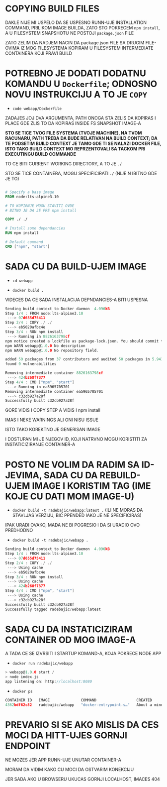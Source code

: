 # COPYING BUILD FILES

DAKLE NIJE MI USPELO DA SE USPESNO RUNN-UJE INSTALLATION COMMAND, PRILIKOM IMAGE BUILDA, ZATO STO POKRECEM `npm install`, A U FILESYSTEM SNAPSHOTU NE POSTOJI `package.json` FILE

ZATO ZELIM DA NADJEM NACIN DA package.json FILE SA DRUGIM FILE-OVIMA IZ MOG FILESYSTEMA KOPIRAM U FILESYSTEM INTERMEDIATE CONTAINERA KOJI PRAVI BUILD

# POTREBNO JE DODATI DODATNU KOMANDU U `Dockerfile`; ODNOSNO NOVU INSTRUKCIJU A TO JE `COPY`

- `code webapp/Dockerfile`

ZADAJES JOJ DVA ARGUMENTA, PATH ONOGA STA ZELIS DA KOPIRAS I PLACE GDE ZLIS TO DA KOPIRAS INSIDE FS SNAPSHOT IMAGE-A

**STO SE TICE TVOG FILE SYSTEMA (TVOJE MACHINE), NA TVOM RACUNARU, PATH TREBA DA BUDE RELATIVAN NA BUILD CONTEXT; DA TE PODSETIM BUILD CONTEXT JE TAMO GDE TI SE NALAZI DOCKER FILE, ISTO TAKO BUILD CONTEXT MO REPRZENTOVALI SA TACKOM PRI EXECUTINGU BUILD COMMANDE**

TO CE BITI CURRENT WORKING DIRECTORY, A TO JE `./`

STO SE TICE CONTAINERA, MOGU SPECIFICIRATI `./` (NIJE N IBITNO GDE JE TO)

```dockerfile

# Specify a base image
FROM node:lts-alpine3.10

# TO KOPIRNJE MOGU STAVITI OVDE
# BITNO JE DA JE PRE npm install

COPY ./ ./

# Install some dependancies
RUN npm install

# Default command
CMD ["npm", "start"]
```

# SADA CU DA BUILD-UJEM IMAGE

- `cd webapp`

- `docker build .`

VIDECES DA CE SADA INSTALACIJA DEPNDANCIES-A BITI USPESNA

```c
Sending build context to Docker daemon  4.096kB
Step 1/4 : FROM node:lts-alpine3.10
 ---> 07d655d75411
Step 2/4 : COPY ./ ./
 ---> eb5020afbc4e
Step 3/4 : RUN npm install
 ---> Running in 8826163798cf
npm notice created a lockfile as package-lock.json. You should commit this file.
npm WARN webapp@1.0.0 No description
npm WARN webapp@1.0.0 No repository field.

added 50 packages from 37 contributors and audited 50 packages in 5.941s
found 0 vulnerabilities

Removing intermediate container 8826163798cf
 ---> 424b268f7377
Step 4/4 : CMD ["npm", "start"]
 ---> Running in ea5965705701
Removing intermediate container ea5965705701
 ---> c32cb927a28f
Successfully built c32cb927a28f

```

GORE VIDIS I COPY STEP A VIDIS I npm install

IMAS I NEKE WARNINGS ALI ONI NISU ISSUE

ISTO TAKO KOREKTNO JE GENERISAN IMAGE

I DOSTUPAN MI JE NJEGOV ID, KOJI NATRVNO MOGU KORISTITI ZA INSTATICIZIRANJE CONTAINER-A

# POSTO NE VOLIM DA RADIM SA ID-JEVIMA, SADA CU DA REBUILD-UJEM IMAGE I KORISTIM TAG (IME KOJE CU DATI MOM IMAGE-U)

- `docker build -t radebajic/webapp:latest .` (ILI NE MORAS DA STAVLJAS VERZIJU, BIC PPENDED IAKO JE NE SPECIFICIRAS)

IPAK URADI OVAKO, MADA NE BI POGRESIO I DA SI URADIO OVO PREDHODNO

- `docker build -t radebajic/webapp .`

```c
Sending build context to Docker daemon  4.096kB
Step 1/4 : FROM node:lts-alpine3.10
 ---> 07d655d75411
Step 2/4 : COPY ./ ./
 ---> Using cache
 ---> eb5020afbc4e
Step 3/4 : RUN npm install
 ---> Using cache
 ---> 424b268f7377
Step 4/4 : CMD ["npm", "start"]
 ---> Using cache
 ---> c32cb927a28f
Successfully built c32cb927a28f
Successfully tagged radebajic/webapp:latest
```

# SADA CU DA INSTATICIZIRAM CONTAINER OD MOG IMAGE-A

A TADA CE SE IZVRSITI I STARTUP KOMAND-A, KOJA POKRECE NODE APP

- `docker run radebajic/webapp`

```c             
> webapp@1.0.0 start /                                                       
> node index.js                                                                            
app listening on: http://localhost:8080      
```

- `docker ps`

```c
CONTAINER ID   IMAGE              COMMAND                  CREATED              STATUS              PORTS     NAMES
4362bdf62c82   radebajic/webapp   "docker-entrypoint.s…"   About a minute ago   Up About a minute             confident_hugle

```

# PREVARIO SI SE AKO MISLIS DA CES MOCI DA HITT-UJES GORNJI ENDPOINT

NE MOZES JER APP RUNN-UJE UNUTAR CONTAINER-A

MORAM DA VIDIM KAKO CU MOCI DA OSTVARIM KONEKCIJU

JER SADA AKO U BROWSERU UKUCAS GORNJI LOCALHOST, IMACES 404
